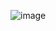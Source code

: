 ![image](https://github.com/Kregiss/BMSTU_programming/assets/145288385/72fb6bc0-ef8a-424a-ba2a-b93e4d8ae27f)
